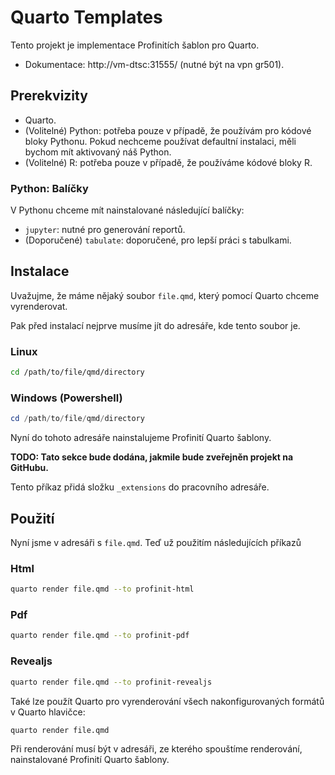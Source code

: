 # Quarto Templates

Tento projekt je implementace Profinitích šablon pro Quarto.

- Dokumentace: http://vm-dtsc:31555/ (nutné být na vpn gr501).

## Prerekvizity

- Quarto.
- (Volitelné) Python: potřeba pouze v případě, že používám pro kódové bloky Pythonu. Pokud nechceme používat defaultní instalaci, měli bychom mít aktivovaný náš Python.
- (Volitelné) R: potřeba pouze v případě, že používáme kódové bloky R.

### Python: Balíčky

V Pythonu chceme mít nainstalované následující balíčky:

- `jupyter`: nutné pro generování reportů.
- (Doporučené) `tabulate`: doporučené, pro lepší práci s tabulkami.

## Instalace

Uvažujme, že máme nějaký soubor `file.qmd`, který pomocí Quarto chceme vyrenderovat.

Pak před instalací nejprve musíme jít do adresáře, kde tento soubor je.

### Linux

```sh
cd /path/to/file/qmd/directory
```

### Windows (Powershell)

```powershell
cd /path/to/file/qmd/directory
```

Nyní do tohoto adresáře nainstalujeme Profinití Quarto šablony.

**TODO: Tato sekce bude dodána, jakmile bude zveřejněn projekt na GitHubu.**

Tento příkaz přidá složku `_extensions` do pracovního adresáře.

## Použití

Nyní jsme v adresáři s `file.qmd`. Teď už použitím následujících příkazů

### Html

```bash
quarto render file.qmd --to profinit-html
```

### Pdf

```bash
quarto render file.qmd --to profinit-pdf
```

### Revealjs

```bash
quarto render file.qmd --to profinit-revealjs
```

Také lze použít Quarto pro vyrenderování všech nakonfigurovaných formátů v Quarto hlavičce:

```sh
quarto render file.qmd
```

Při renderování musí být v adresáři, ze kterého spouštíme renderování, nainstalované Profinití Quarto šablony.
